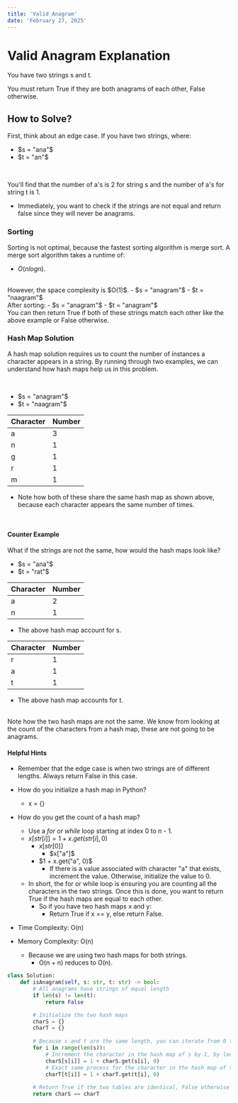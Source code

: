 ```yaml
---
title: 'Valid Anagram'
date: 'February 27, 2025'
---
```


# Valid Anagram Explanation

You have two strings s and t.

You must return True if they are both anagrams of each other, False otherwise.

## How to Solve?

First, think about an edge case. If you have two strings, where:
- $s = "ana"$
- $t = "an"$

<br />

You'll find that the number of a's is 2 for string s and the number of a's for string t is 1.

- Immediately, you want to check if the strings are not equal and return false since they will never be anagrams.

### Sorting

Sorting is not optimal, because the fastest sorting algorithm is merge sort. A merge sort algorithm takes a runtime of:
- $O(nlogn)$. 
<br />
However, the space complexity is $O(1)$.
- $s = "anagram"$
- $t = "naagram"$
<br />
After sorting:
- $s = "anagram"$
- $t = "anagram"$
<br />
You can then return True if both of these strings match each other like the above example or False otherwise.

### Hash Map Solution
A hash map solution requires us to count the number of instances a character appears in a string.
By running through two examples, we can understand how hash maps help us in this problem.

<br />

- $s = "anagram"$
- $t = "naagram"$

|   Character   |   Number  |
|   ---         |   ---     |
|   a           |   3       |
|   n           |   1       |
|   g           |   1       |
|   r           |   1       |
|   m           |   1       |

- Note how both of these share the same hash map as shown above, because each character appears the same number of times.

<br />

#### Counter Example

What if the strings are not the same, how would the hash maps look like?
- $s = "ana"$
- $t = "rat"$

|   Character   |   Number  |
|   ---         |   ---     |
|   a           |   2       |
|   n           |   1       |

- The above hash map account for s.

|   Character   |   Number  |
|   ---         |   ---     |
|   r           |   1       |
|   a           |   1       |
|   t           |   1       |

- The above hash map accounts for t.
<br />
Note how the two hash maps are not the same. We know from looking at the count of the characters from a hash map, these are not going to be anagrams.

#### Helpful Hints
- Remember that the edge case is when two strings are of different lengths. Always return False in this case.
- How do you initialize a hash map in Python?
    - x = {}
- How do you get the count of a hash map?
    - Use a $for$ or $while$ loop starting at index 0 to n - 1.
    - $x[str[i]] = 1 + x.get(str[i], 0)$
        - $x[str[0]]$
            - $x["a"]$
        - $1 + x.get("a", 0)$
            - If there is a value associated with character "a" that exists, increment the value. Otherwise, initialize the value to 0.
    - In short, the for or while loop is ensuring you are counting all the characters in the two strings. Once this is done, you want to return True if the hash maps are equal to each other.
        - So if you have two hash maps x and y:
            - Return True if x == y, else return False.

- Time Complexity: O(n)
- Memory Complexity: O(n)
    - Because we are using two hash maps for both strings.
        - O(n + n) reduces to O(n).

```python
class Solution:
    def isAnagram(self, s: str, t: str) -> bool:
        # All anagrams have strings of equal length
        if len(s) != len(t):
            return False

        # Initialize the two hash maps
        charS = {}
        charT = {}
        
        # Because s and t are the same length, you can iterate from 0 to n - 1 with either string
        for i in range(len(s)):
            # Increment the character in the hash map of s by 1, by looking up its current value or starting with 0 if it does not exist.
            charS[s[i]] = 1 + charS.get(s[i], 0)
            # Exact same process for the character in the hash map of t.
            charT[t[i]] = 1 + charT.get(t[i], 0)
        
        # Return True if the two tables are identical, False otherwise
        return charS == charT
